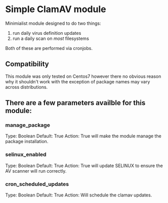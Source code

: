 # Simple ClamAV module

Minimialist module designed to do two things: 
1. run daily virus definition updates
2. run a daily scan on _most_ filesystems

Both of these are performed via cronjobs. 

## Compatibility
This module was only tested on Centos7 however there no obvious reason why it shouldn't work with the 
exception of package names may vary across distributions. 

There are a few parameters availble for this module: 
---

### manage_package
Type: Boolean
Default: True
Action: True will make the module manage the package installation. 

### selinux_enabled
Type: Boolean
Default: True
Action: True will update SELINUX to ensure the AV scanner will run correctly.

### cron_scheduled_updates
Type: Boolean
Default: True
Action: Will schedule the clamav updates.
